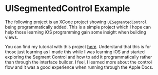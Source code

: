 # UISegmentedControl Example

The following project is an XCode project showing `UISegmentedControl` being programmatically added.
This is a simple project which I hope can help those learning iOS programming gain some insight when
building views.

You can find my tutorial with this project [here][tutorial]. Understand that this is for those
just learning as I made this while I was learning iOS and started exploring the Segment Control
and how to add it programmatically rather than through the interface builder. I feel, I learned more
about the control flow and it was a good experience when running through the Apple Docs.

[tutorial]: http://www.richardhsu.me/posts/2015/01/26/segmented-control.html
